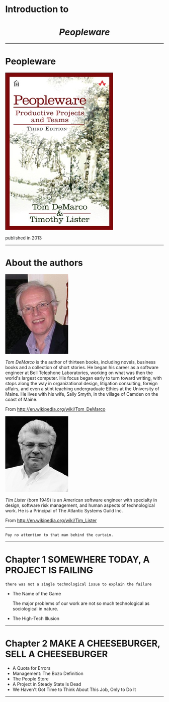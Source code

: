 # Introduction to 

# <center> *Peopleware*</center>

---

# Peopleware

![](../pic/Peopleware.jpg)

published in 2013

---



# About the authors


![](../pic/Tom_DeMarco.jpg)

*Tom DeMarco* is the author of thirteen books, including novels, business books and a collection of short stories. He began his career as a software engineer at Bell Telephone Laboratories, working on what was then the world's largest computer. His focus began early to turn toward writing, with stops along the way in organizational design, litigation consulting, foreign affairs, and even a stint teaching undergraduate Ethics at the University of Maine. He lives with his wife, Sally Smyth, in the village of Camden on the coast of Maine.

From <http://en.wikipedia.org/wiki/Tom_DeMarco>

![](../pic/TimothyRLister.jpg)

*Tim Lister* (born 1949) is an American software engineer with specialty in design, software risk management, and human aspects of technological work. He is a Principal of The Atlantic Systems Guild Inc.

From <http://en.wikipedia.org/wiki/Tim_Lister>

----

	Pay no attention to that man behind the curtain.
	
----

# Chapter 1 SOMEWHERE TODAY, A PROJECT IS FAILING

	there was not a single technological issue to explain the failure
	
*	The Name of the Game

	The major problems of our work are not so much technological as sociological in nature.

*	The High-Tech Illusion	


----

# Chapter 2 MAKE A CHEESEBURGER, SELL A CHEESEBURGER

*	A Quota for Errors
*	Management: The Bozo Definition
*	The People Store
*	A Project in Steady State Is Dead
*	We Haven't Got Time to Think About This Job, Only to Do It

----